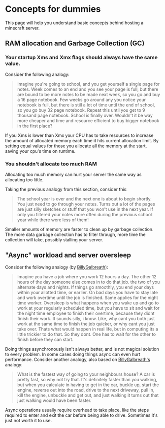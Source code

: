 # Concepts for dummies

This page will help you understand basic concepts behind hosting a minecraft server.

## RAM allocation and Garbage Collection (GC)

### Your startup Xms and Xmx flags should always have the same value.

Consider the following analogy:

> Imagine you're going to school, and you get yourself a single page for notes. Week comes to an end and you see your page is full, but there are bound to be more notes to be made next week, so you go and buy a 16 page notebook. Few weeks go around any you notice your notebook is full, but there is still a lot of time until the end of school, so you go buy 32 page notebook. Repeat this until you get to 9 thousand page notebook. School is finally over. 
  Wouldn't it be way more cheaper and time and resource efficient to buy bigger notebook in the first place?

If you Xms is lower than Xmx your CPU has to take resources to increase the amount of allocated memory each time it hits current allocation limit. By setting equal values for those you allocate all the memory at the start, saving your cpu's time on runtime.

### You shouldn't allocate too much RAM

Allocating too much memory can hurt your server the same way as allocating too little.

Taking the previous analogy from this section, consider this:

> The school year is over and the next one is about to begin shortly. You just need to go through your notes. Turns out a lot of the pages are just silly sketches or stuff that you won't use in the next year. If only you filtered your notes more often during the previous school year while there were less of them!

Smaller amounts of memory are faster to clean up by garbage collection. The more data garbage collection has to filter through, more time the collection will take, possibly stalling your server.

## "Async" workload and server oversleep

Consider the following analogy (by [BillyGalbreath](https://github.com/BillyGalbreath)):

> Imagine you have a job where you work 12 hours a day. The other 12 hours of the day someone else comes in to do that job. the two of you alternate days and nights.
  If things go smoothly, you end your days within your allotted time, or earlier. On bad days you have to stay late and work overtime until the job is finished. Same applies for the night time worker.
  Oversleep is what happens when you wake up and go to work at your regularly scheduled time, but you have to sit and wait for the night time employee to finish their overtime, because they didnt finish their work.
  It sounds silly, i know. Like, why cant you both just work at the same time to finish the job quicker, or why cant you just take over. Thats what would happen in real life, but in computing its a little trickier to do that. So they dont. One has to wait for the other to finish before they can start.

Doing things asynchronously isn't always better, and is not magical solution to every problem. In some cases doing things async can even hurt performance. Consider another analogy, also based on [BillyGalbreath's](https://github.com/BillyGalbreath) analogy:

> What is the fastest way of going to your neighbours house? A car is pretty fast, so why not try that. It's definitely faster than you walking, but when you calculate in having to get in the car, buckle up, start the engine, reverse out into the road, drive to the next driveway, pull in, kill the engine, unbuckle and get out, and just walking it turns out that just walking would have been faster.

Async operations usually require overhead to take place, like the steps required to enter and exit the car before being able to drive. Sometimes it's just not worth it to use.
